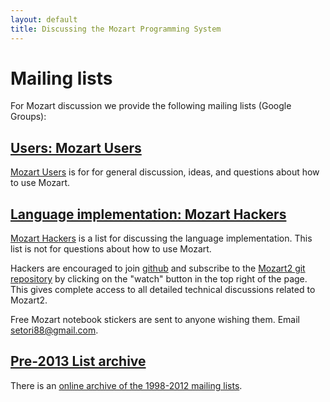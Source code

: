 ```yaml
---
layout: default
title: Discussing the Mozart Programming System
---
```


# Mailing lists

For Mozart discussion we provide the following mailing lists (Google Groups):

## [Users: Mozart Users](https://groups.google.com/forum/#!forum/mozart-users)
[Mozart Users](https://groups.google.com/forum/#!forum/mozart-users) is for for general
discussion, ideas, and questions about how to use Mozart.

## [Language implementation: Mozart Hackers](https://groups.google.com/forum/#!forum/mozart-hackers)
[Mozart Hackers](https://groups.google.com/forum/#!forum/mozart-hackers) is a list for discussing the language implementation. This list is not for questions about how to use Mozart.

Hackers are encouraged to join [github](https://www.github.com) and subscribe to the [Mozart2 git repository](https://github.com/mozart/mozart2) by clicking on the "watch" button in the top right of the page. This gives complete access to all detailed technical discussions related to Mozart2.

Free Mozart notebook stickers are sent to anyone wishing them. Email setori88@gmail.com.

## [Pre-2013 List archive](http://mozart.info.ucl.ac.be/mailman/mozart-users/)

There is an [online archive of the 1998-2012 mailing lists](http://mozart.info.ucl.ac.be/mailman/mozart-users/).

